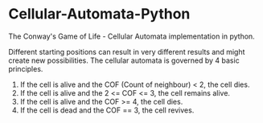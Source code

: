 # Cellular-Automata-Python
The Conway's Game of Life - Cellular Automata implementation in python.

Different starting positions can result in very different results and might create new possibilities.
The cellular automata is governed by 4 basic principles.

1. If the cell is alive and the COF (Count of neighbour) < 2, the cell dies.
2. If the cell is alive and the 2 <= COF <= 3, the cell remains alive.
3. If the cell is alive and the COF >= 4, the cell dies.
4. If the cell is dead and the COF == 3, the cell revives.

